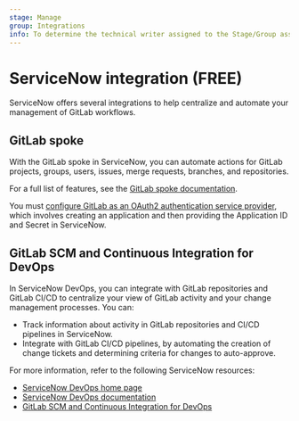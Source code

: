 ```yaml
---
stage: Manage
group: Integrations
info: To determine the technical writer assigned to the Stage/Group associated with this page, see https://about.gitlab.com/handbook/product/ux/technical-writing/#assignments
---
```


# ServiceNow integration **(FREE)**

ServiceNow offers several integrations to help centralize and automate your
management of GitLab workflows.

## GitLab spoke

With the GitLab spoke in ServiceNow, you can automate actions for GitLab
projects, groups, users, issues, merge requests, branches, and repositories.

For a full list of features, see the
[GitLab spoke documentation](https://docs.servicenow.com/bundle/sandiego-application-development/page/administer/integrationhub-store-spokes/concept/gitlab-spoke.html).

You must [configure GitLab as an OAuth2 authentication service provider](../../../integration/oauth_provider.md),
which involves creating an application and then providing the Application ID
and Secret in ServiceNow.

## GitLab SCM and Continuous Integration for DevOps

In ServiceNow DevOps, you can integrate with GitLab repositories and GitLab CI/CD
to centralize your view of GitLab activity and your change management processes.
You can:

- Track information about activity in GitLab repositories and CI/CD pipelines in
  ServiceNow.
- Integrate with GitLab CI/CD pipelines, by automating the creation of change
  tickets and determining criteria for changes to auto-approve.

For more information, refer to the following ServiceNow resources:

- [ServiceNow DevOps home page](https://www.servicenow.com/products/devops.html)
- [ServiceNow DevOps documentation](https://docs.servicenow.com/bundle/tokyo-devops/page/product/enterprise-dev-ops/concept/dev-ops-bundle-landing-page.html)
- [GitLab SCM and Continuous Integration for DevOps](https://store.servicenow.com/sn_appstore_store.do#!/store/application/54dc4eacdbc2dcd02805320b7c96191e/)
